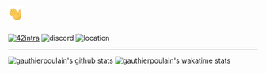 # <img src="https://raw.githubusercontent.com/GauthierPoulain/GauthierPoulain/master/res/wave.gif" width="30px">

[![42intra](https://shields.io/badge/intra-gapoulai-brightgreen?logoColor=white&logo=42&style=flat)](https://profile.intra.42.fr/users/gapoulai)
![discord](https://shields.io/badge/discord-gapoulai%231234-brightgreen?logoColor=white&logo=discord&style=flat)
![location](https://shields.io/badge/location-lyon-brightgreen?logoColor=white&logo=google-maps&style=flat)

---

[![gauthierpoulain's github stats](https://github-readme-stats.vercel.app/api?username=gauthierpoulain&theme=dark&count_private=true&hide_border=true&show_icons=true&layout=compact)](https://github.com/GauthierPoulain?tab=repositories)
[![gauthierpoulain's wakatime stats](https://github-readme-stats.vercel.app/api/wakatime?username=gauthierpoulain&theme=dark&hide_border=true&layout=compact)](https://github.com/GauthierPoulain?tab=repositories)
